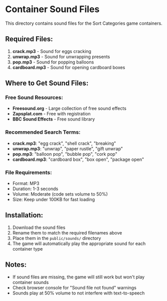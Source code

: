 # Container Sound Files

This directory contains sound files for the Sort Categories game containers.

## Required Files:

1. **crack.mp3** - Sound for eggs cracking
2. **unwrap.mp3** - Sound for unwrapping presents 
3. **pop.mp3** - Sound for popping balloons
4. **cardboard.mp3** - Sound for opening cardboard boxes

## Where to Get Sound Files:

### Free Sound Resources:
- **Freesound.org** - Large collection of free sound effects
- **Zapsplat.com** - Free with registration
- **BBC Sound Effects** - Free sound library

### Recommended Search Terms:
- **crack.mp3**: "egg crack", "shell crack", "breaking"
- **unwrap.mp3**: "unwrap", "paper rustle", "gift unwrap"
- **pop.mp3**: "balloon pop", "bubble pop", "cork pop"
- **cardboard.mp3**: "cardboard box", "box open", "package open"

### File Requirements:
- Format: MP3
- Duration: 1-3 seconds
- Volume: Moderate (code sets volume to 50%)
- Size: Keep under 100KB for fast loading

## Installation:
1. Download the sound files
2. Rename them to match the required filenames above
3. Place them in the `public/sounds/` directory
4. The game will automatically play the appropriate sound for each container type

## Notes:
- If sound files are missing, the game will still work but won't play container sounds
- Check browser console for "Sound file not found" warnings
- Sounds play at 50% volume to not interfere with text-to-speech 